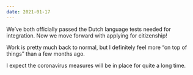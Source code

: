 ```yaml
---
date: 2021-01-17
---
```


We’ve both officially passed the Dutch language tests needed for integration. Now we move forward with applying for citizenship!

Work is pretty much back to normal, but I definitely feel more “on top of things” than a few months ago.

I expect the coronavirus measures will be in place for quite a long time.
